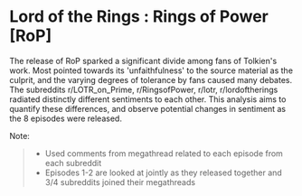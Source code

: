 # Lord of the Rings : Rings of Power [RoP]

The release of RoP sparked a significant divide among fans of Tolkien's work. Most pointed towards its 'unfaithfulness' to the source material as the culprit, and the varying degrees of tolerance by fans caused many debates. The subreddits r/LOTR_on_Prime, r/RingsofPower, r/lotr, r/lordoftherings radiated distinctly different sentiments to each other. This analysis aims to quantify these differences, and observe potential changes in sentiment as the 8 episodes were released.

Note:
> - Used comments from megathread related to each episode from each subreddit
> - Episodes 1-2 are looked at jointly as they released together and 3/4 subreddits joined their megathreads
